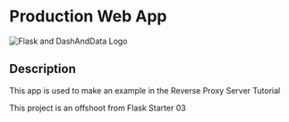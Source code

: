 # Production Web App

![Flask and DashAndData Logo](https://venturer.dashanddata.com/website_assets_images/dd_and_flask_02-400x209.png)

## Description
This app is used to make an example in the Reverse Proxy Server Tutorial

This project is an offshoot from Flask Starter 03 

